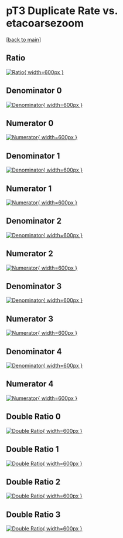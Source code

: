 # pT3 Duplicate Rate vs. etacoarsezoom

[[back to main](./)]



## Ratio

[![Ratio](../mtv/var/pT3_duplrate_etacoarsezoom.png){ width=600px }](../mtv/var/pT3_duplrate_etacoarsezoom.pdf)

## Denominator 0

[![Denominator](../mtv/den/pT3_duplrate_etacoarsezoom_den0.png){ width=600px }](../mtv/den/pT3_duplrate_etacoarsezoom_den0.pdf)

## Numerator 0

[![Numerator](../mtv/num/pT3_duplrate_etacoarsezoom_num0.png){ width=600px }](../mtv/num/pT3_duplrate_etacoarsezoom_num0.pdf)

## Denominator 1

[![Denominator](../mtv/den/pT3_duplrate_etacoarsezoom_den1.png){ width=600px }](../mtv/den/pT3_duplrate_etacoarsezoom_den1.pdf)

## Numerator 1

[![Numerator](../mtv/num/pT3_duplrate_etacoarsezoom_num1.png){ width=600px }](../mtv/num/pT3_duplrate_etacoarsezoom_num1.pdf)

## Denominator 2

[![Denominator](../mtv/den/pT3_duplrate_etacoarsezoom_den2.png){ width=600px }](../mtv/den/pT3_duplrate_etacoarsezoom_den2.pdf)

## Numerator 2

[![Numerator](../mtv/num/pT3_duplrate_etacoarsezoom_num2.png){ width=600px }](../mtv/num/pT3_duplrate_etacoarsezoom_num2.pdf)

## Denominator 3

[![Denominator](../mtv/den/pT3_duplrate_etacoarsezoom_den3.png){ width=600px }](../mtv/den/pT3_duplrate_etacoarsezoom_den3.pdf)

## Numerator 3

[![Numerator](../mtv/num/pT3_duplrate_etacoarsezoom_num3.png){ width=600px }](../mtv/num/pT3_duplrate_etacoarsezoom_num3.pdf)

## Denominator 4

[![Denominator](../mtv/den/pT3_duplrate_etacoarsezoom_den4.png){ width=600px }](../mtv/den/pT3_duplrate_etacoarsezoom_den4.pdf)

## Numerator 4

[![Numerator](../mtv/num/pT3_duplrate_etacoarsezoom_num4.png){ width=600px }](../mtv/num/pT3_duplrate_etacoarsezoom_num4.pdf)

## Double Ratio 0

[![Double Ratio](../mtv/ratio/pT3_duplrate_etacoarsezoom_ratio0.png){ width=600px }](../mtv/ratio/pT3_duplrate_etacoarsezoom_ratio0.pdf)

## Double Ratio 1

[![Double Ratio](../mtv/ratio/pT3_duplrate_etacoarsezoom_ratio1.png){ width=600px }](../mtv/ratio/pT3_duplrate_etacoarsezoom_ratio1.pdf)

## Double Ratio 2

[![Double Ratio](../mtv/ratio/pT3_duplrate_etacoarsezoom_ratio2.png){ width=600px }](../mtv/ratio/pT3_duplrate_etacoarsezoom_ratio2.pdf)

## Double Ratio 3

[![Double Ratio](../mtv/ratio/pT3_duplrate_etacoarsezoom_ratio3.png){ width=600px }](../mtv/ratio/pT3_duplrate_etacoarsezoom_ratio3.pdf)

